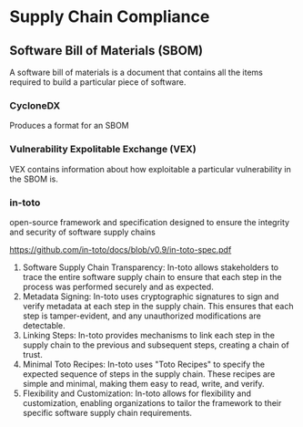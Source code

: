 # Supply Chain Compliance


## Software Bill of Materials (SBOM)
A software bill of materials is a document that contains all the items required to build a particular piece of software. 


### CycloneDX
Produces a format for an SBOM

### Vulnerability Expolitable Exchange (VEX)
VEX contains information about how exploitable a particular vulnerability in the SBOM is. 




### in-toto
open-source framework and specification designed to ensure the integrity and security of software supply chains

https://github.com/in-toto/docs/blob/v0.9/in-toto-spec.pdf

1. Software Supply Chain Transparency: In-toto allows stakeholders to trace the entire software supply chain to ensure that each step in the process was performed securely and as expected.
2. Metadata Signing: In-toto uses cryptographic signatures to sign and verify metadata at each step in the supply chain. This ensures that each step is tamper-evident, and any unauthorized modifications are detectable.
3. Linking Steps: In-toto provides mechanisms to link each step in the supply chain to the previous and subsequent steps, creating a chain of trust.
4. Minimal Toto Recipes: In-toto uses "Toto Recipes" to specify the expected sequence of steps in the supply chain. These recipes are simple and minimal, making them easy to read, write, and verify.
5. Flexibility and Customization: In-toto allows for flexibility and customization, enabling organizations to tailor the framework to their specific software supply chain requirements.














